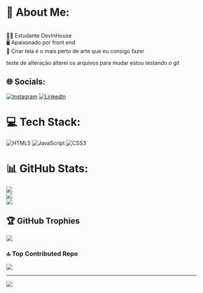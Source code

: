 # 💫 About Me:
<br>👩‍💻 Estudante DevInHouse<br>🖥️ Apaixonado por front end<br>🎨 Criar tela é o mais perto de arte que eu consigo fazer 

teste de alteração
alterei os arquivos para mudar estou testando o  git


## 🌐 Socials:
[![Instagram](https://img.shields.io/badge/Instagram-%23E4405F.svg?logo=Instagram&logoColor=white)](https://instagram.com/https://www.instagram.com/ifernandes.q/?next=%2F) [![LinkedIn](https://img.shields.io/badge/LinkedIn-%230077B5.svg?logo=linkedin&logoColor=white)](https://linkedin.com/in/https://www.linkedin.com/in/igor-fernandes-097611114/) 

# 💻 Tech Stack:
![HTML5](https://img.shields.io/badge/html5-%23E34F26.svg?style=for-the-badge&logo=html5&logoColor=white) ![JavaScript](https://img.shields.io/badge/javascript-%23323330.svg?style=for-the-badge&logo=javascript&logoColor=%23F7DF1E) ![CSS3](https://img.shields.io/badge/css3-%231572B6.svg?style=for-the-badge&logo=css3&logoColor=white)
# 📊 GitHub Stats:
![](https://github-readme-stats.vercel.app/api?username=IgorFernandesQuaresma&theme=gotham&hide_border=false&include_all_commits=false&count_private=true)<br/>
![](https://github-readme-streak-stats.herokuapp.com/?user=IgorFernandesQuaresma&theme=gotham&hide_border=false)<br/>
![](https://github-readme-stats.vercel.app/api/top-langs/?username=IgorFernandesQuaresma&theme=gotham&hide_border=false&include_all_commits=false&count_private=true&layout=compact)

## 🏆 GitHub Trophies
![](https://github-profile-trophy.vercel.app/?username=IgorFernandesQuaresma&theme=radical&no-frame=false&no-bg=true&margin-w=4)

### 🔝 Top Contributed Repo
![](https://github-contributor-stats.vercel.app/api?username=IgorFernandesQuaresma&limit=5&theme=dark&combine_all_yearly_contributions=true)

---
[![](https://visitcount.itsvg.in/api?id=IgorFernandesQuaresma&icon=0&color=0)](https://visitcount.itsvg.in)

<!-- Proudly created with GPRM ( https://gprm.itsvg.in ) -->